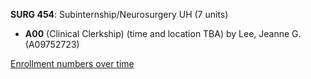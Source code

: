 **SURG 454**: Subinternship/Neurosurgery UH (7 units)

- **A00** (Clinical Clerkship) (time and location TBA) by Lee, Jeanne G. (A09752723)

[Enrollment numbers over time](./SURG454.tsv)
